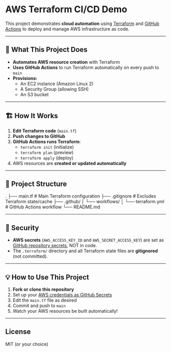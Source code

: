# AWS Terraform CI/CD Demo

This project demonstrates **cloud automation** using [Terraform](https://www.terraform.io/) and [GitHub Actions](https://docs.github.com/en/actions) to deploy and manage AWS infrastructure as code.

---

## 🚀 What This Project Does

- **Automates AWS resource creation** with Terraform
- **Uses GitHub Actions** to run Terraform automatically on every push to `main`
- **Provisions:**
  - An EC2 instance (Amazon Linux 2)
  - A Security Group (allowing SSH)
  - An S3 bucket

---

## 🏗️ How It Works

1. **Edit Terraform code** (`main.tf`)
2. **Push changes to GitHub**
3. **GitHub Actions runs Terraform**:
    - `terraform init` (initialize)
    - `terraform plan` (preview)
    - `terraform apply` (deploy)
4. AWS resources are **created or updated automatically**

---

## 🧩 Project Structure
.
├── main.tf # Main Terraform configuration
├── .gitignore # Excludes Terraform state/cache
├── .github/
│ └── workflows/
│ └── terraform.yml # GitHub Actions workflow
└── README.md

---

## 🔐 Security

- **AWS secrets** (`AWS_ACCESS_KEY_ID` and `AWS_SECRET_ACCESS_KEY`) are set as [GitHub repository secrets](https://docs.github.com/en/actions/security-guides/encrypted-secrets), NOT in code.
- The `.terraform/` directory and all Terraform state files are **gitignored** (not committed).

---

## 💡 How to Use This Project

1. **Fork or clone this repository**
2. Set up your [AWS credentials as GitHub Secrets](https://docs.github.com/en/actions/security-guides/encrypted-secrets)
3. Edit the `main.tf` file as desired
4. Commit and push to `main`
5. Watch your AWS resources be built automatically!

---


## License

MIT (or your choice)
